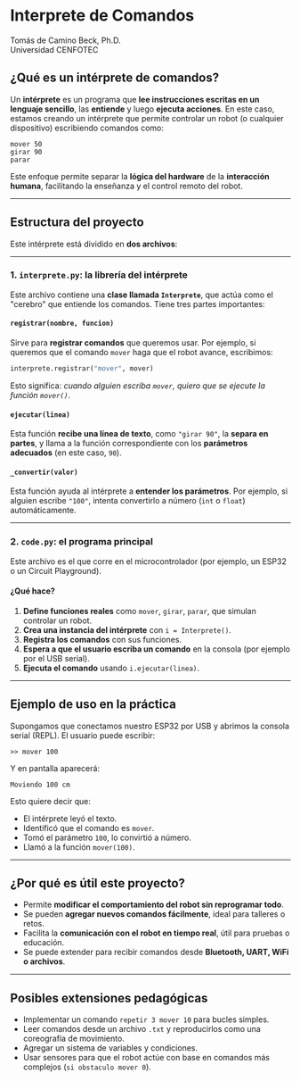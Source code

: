 # Interprete de Comandos

Tomás de Camino Beck, Ph.D.  
Universidad CENFOTEC

## ¿Qué es un intérprete de comandos?

Un **intérprete** es un programa que **lee instrucciones escritas en un lenguaje sencillo**, las **entiende** y luego **ejecuta acciones**. En este caso, estamos creando un intérprete que permite controlar un robot (o cualquier dispositivo) escribiendo comandos como:

```
mover 50
girar 90
parar
```

Este enfoque permite separar la **lógica del hardware** de la **interacción humana**, facilitando la enseñanza y el control remoto del robot.

---

## Estructura del proyecto

Este intérprete está dividido en **dos archivos**:

---

### 1. `interprete.py`: la librería del intérprete

Este archivo contiene una **clase llamada `Interprete`**, que actúa como el "cerebro" que entiende los comandos. Tiene tres partes importantes:

#### `registrar(nombre, funcion)`

Sirve para **registrar comandos** que queremos usar. Por ejemplo, si queremos que el comando `mover` haga que el robot avance, escribimos:

```python
interprete.registrar("mover", mover)
```

Esto significa: *cuando alguien escriba `mover`, quiero que se ejecute la función `mover()`*.

#### `ejecutar(linea)`

Esta función **recibe una línea de texto**, como `"girar 90"`, la **separa en partes**, y llama a la función correspondiente con los **parámetros adecuados** (en este caso, `90`).

#### `_convertir(valor)`

Esta función ayuda al intérprete a **entender los parámetros**. Por ejemplo, si alguien escribe `"100"`, intenta convertirlo a número (`int` o `float`) automáticamente.

---

### 2. `code.py`: el programa principal

Este archivo es el que corre en el microcontrolador (por ejemplo, un ESP32 o un Circuit Playground).

#### ¿Qué hace?

1. **Define funciones reales** como `mover`, `girar`, `parar`, que simulan controlar un robot.
2. **Crea una instancia del intérprete** con `i = Interprete()`.
3. **Registra los comandos** con sus funciones.
4. **Espera a que el usuario escriba un comando** en la consola (por ejemplo por el USB serial).
5. **Ejecuta el comando** usando `i.ejecutar(linea)`.

---

## Ejemplo de uso en la práctica

Supongamos que conectamos nuestro ESP32 por USB y abrimos la consola serial (REPL). El usuario puede escribir:

```
>> mover 100
```

Y en pantalla aparecerá:

```
Moviendo 100 cm
```

Esto quiere decir que:

* El intérprete leyó el texto.
* Identificó que el comando es `mover`.
* Tomó el parámetro `100`, lo convirtió a número.
* Llamó a la función `mover(100)`.

---

## ¿Por qué es útil este proyecto?

* Permite **modificar el comportamiento del robot sin reprogramar todo**.
* Se pueden **agregar nuevos comandos fácilmente**, ideal para talleres o retos.
* Facilita la **comunicación con el robot en tiempo real**, útil para pruebas o educación.
* Se puede extender para recibir comandos desde **Bluetooth, UART, WiFi o archivos**.

---

## Posibles extensiones pedagógicas

* Implementar un comando `repetir 3 mover 10` para bucles simples.
* Leer comandos desde un archivo `.txt` y reproducirlos como una coreografía de movimiento.
* Agregar un sistema de variables y condiciones.
* Usar sensores para que el robot actúe con base en comandos más complejos (`si obstaculo mover 0`).

